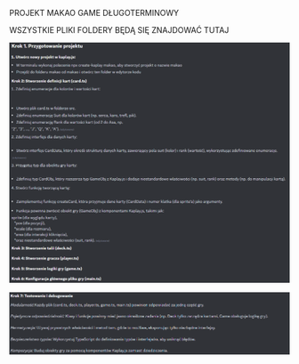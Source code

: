 PROJEKT MAKAO GAME DŁUGOTERMINOWY

WSZYSTKIE PLIKI FOLDERY BĘDĄ SIĘ ZNAJDOWAĆ TUTAJ 

![alt text](image.png)

![alt text](image-1.png)